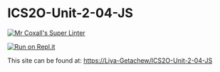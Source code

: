 # ICS2O-Unit-2-04-JS
[![Mr Coxall's Super Linter](https://github.com/Liya-Getachew/ICS2O-Unit-2-04-JS/workflows/Mr%20Coxall's%20Super%20Linter/badge.svg)](https://github.com/Liya-Getachew/ICS2O-Unit-2-04-JS/actions/)

[![Run on Repl.it](https://repl.it/badge/github/Liya-Getachew/ICS2O-Unit-2-04-JS)](https://repl.it/github/Liya-Getachew/ICS2O-Unit-2-04-JS)

This site can be found at: [https://Liya-Getachew/ICS2O-Unit-2-04-JS](https://Liya-Getachew/ICS2O-Unit-2-04-JS)
